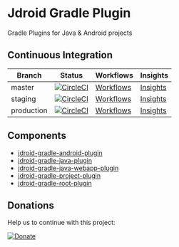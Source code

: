 # Jdroid Gradle Plugin
Gradle Plugins for Java & Android projects

## Continuous Integration
|Branch|Status|Workflows|Insights|
| ------------- | ------------- | ------------- | ------------- |
|master|[![CircleCI](https://circleci.com/gh/maxirosson/jdroid-gradle-plugin/tree/master.svg?style=svg)](https://circleci.com/gh/maxirosson/jdroid-gradle-plugin/tree/master)|[Workflows](https://circleci.com/gh/maxirosson/workflows/jdroid-gradle-plugin/tree/master)|[Insights](https://circleci.com/build-insights/gh/maxirosson/jdroid-gradle-plugin/master)|
|staging|[![CircleCI](https://circleci.com/gh/maxirosson/jdroid-gradle-plugin/tree/staging.svg?style=svg)](https://circleci.com/gh/maxirosson/jdroid-gradle-plugin/tree/staging)|[Workflows](https://circleci.com/gh/maxirosson/workflows/jdroid-gradle-plugin/tree/staging)|[Insights](https://circleci.com/build-insights/gh/maxirosson/jdroid-gradle-plugin/staging)|
|production|[![CircleCI](https://circleci.com/gh/maxirosson/jdroid-gradle-plugin/tree/production.svg?style=svg)](https://circleci.com/gh/maxirosson/jdroid-gradle-plugin/tree/production)|[Workflows](https://circleci.com/gh/maxirosson/workflows/jdroid-gradle-plugin/tree/production)|[Insights](https://circleci.com/build-insights/gh/maxirosson/jdroid-gradle-plugin/production)|

## Components

* [jdroid-gradle-android-plugin](/jdroid-gradle-android-plugin)
* [jdroid-gradle-java-plugin](/jdroid-gradle-java-plugin)
* [jdroid-gradle-java-webapp-plugin](/jdroid-gradle-java-webapp-plugin)
* [jdroid-gradle-project-plugin](/jdroid-gradle-project-plugin)
* [jdroid-gradle-root-plugin](/jdroid-gradle-root-plugin)

## Donations
Help us to continue with this project:

[![Donate](https://www.paypalobjects.com/en_US/i/btn/btn_donate_LG.gif)](https://www.paypal.com/cgi-bin/webscr?cmd=_s-xclick&hosted_button_id=2UEBTRTSCYA9L)
